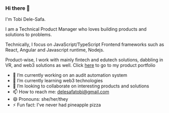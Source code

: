 ### Hi there 👋

I'm Tobi Dele-Safa.

I am a Technical Product Manager who loves building products and solutions to problems.

Technically, I focus on JavaScript/TypeScript Frontend frameworks such as React, Angular and Javascript runtime, Nodejs.

Product-wise, I work with mainly fintech and edutech solutions, dabbling in VR, and web3 solutions as well. Click [here](https://tobidelesafa.notion.site/Tobi-s-Product-Portfolio-e760890f9bfe453d86bada675ff95cd4 "Tobi's Product Portfolio") to go to my product portfolio 

- 🔭 I’m currently working on an audit automation system
- 🌱 I’m currently learning web3 technologies
- 👯 I’m looking to collaborate on interesting products and solutions
- 📫 How to reach me: delesafatobi@gmail.com
- 😄 Pronouns: she/her/they
- ⚡ Fun fact: I've never had pineapple pizza

